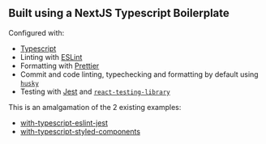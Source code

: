 ## Built using a NextJS Typescript Boilerplate

Configured with:

- [Typescript](https://www.typescriptlang.org/)
- Linting with [ESLint](https://eslint.org/)
- Formatting with [Prettier](https://prettier.io/)
- Commit and code linting, typechecking and formatting by default using [`husky`](https://github.com/typicode/husky)
- Testing with [Jest](https://jestjs.io/) and [`react-testing-library`](https://testing-library.com/docs/react-testing-library/intro)

This is an amalgamation of the 2 existing examples:

- [with-typescript-eslint-jest](https://github.com/vercel/next.js/tree/canary/examples/with-typescript-eslint-jest)
- [with-typescript-styled-components](https://github.com/vercel/next.js/tree/canary/examples/with-typescript-styled-components)
